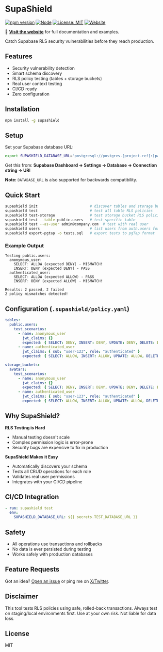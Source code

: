 # SupaShield

[![npm version](https://img.shields.io/npm/v/supashield)](https://www.npmjs.com/package/supashield) [![Node](https://img.shields.io/node/v/supashield)](https://nodejs.org/) [![License: MIT](https://img.shields.io/badge/License-MIT-yellow.svg)](https://opensource.org/licenses/MIT) [![Website](https://img.shields.io/badge/website-supashield.app-green)](https://supashield.app/)

🔗 **[Visit the website](https://supashield.app/)** for full documentation and examples.

Catch Supabase RLS security vulnerabilities before they reach production.

## Features
- Security vulnerability detection
- Smart schema discovery  
- RLS policy testing (tables + storage buckets)
- Real user context testing
- CI/CD ready
- Zero configuration

## Installation
```bash
npm install -g supashield
```

## Setup
Set your Supabase database URL:
```bash
export SUPASHIELD_DATABASE_URL="postgresql://postgres.[project-ref]:[password]@aws-0-[region].pooler.supabase.com:5432/postgres"
```

Get this from: **Supabase Dashboard → Settings → Database → Connection string → URI**

**Note:** `DATABASE_URL` is also supported for backwards compatibility.

## Quick Start
```bash
supashield init                        # discover tables and storage buckets
supashield test                        # test all table RLS policies
supashield test-storage                # test storage bucket RLS policies
supashield test --table public.users   # test specific table
supashield test --as-user admin@company.com  # test with real user
supashield users                       # list users from auth.users for testing
supashield export-pgtap -o tests.sql   # export tests to pgTap format
```

### Example Output
```
Testing public.users:
  anonymous_user:
    SELECT: ALLOW (expected DENY) - MISMATCH!
    INSERT: DENY (expected DENY) - PASS
  authenticated_user:
    SELECT: ALLOW (expected ALLOW) - PASS
    INSERT: DENY (expected ALLOW) - MISMATCH!

Results: 2 passed, 2 failed
2 policy mismatches detected!
```

## Configuration (`.supashield/policy.yaml`)
```yaml
tables:
  public.users:
    test_scenarios:
      - name: anonymous_user
        jwt_claims: {}
        expected: { SELECT: DENY, INSERT: DENY, UPDATE: DENY, DELETE: DENY }
      - name: authenticated_user
        jwt_claims: { sub: "user-123", role: "authenticated" }
        expected: { SELECT: ALLOW, INSERT: ALLOW, UPDATE: ALLOW, DELETE: ALLOW }

storage_buckets:
  avatars:
    test_scenarios:
      - name: anonymous_user
        jwt_claims: {}
        expected: { SELECT: DENY, INSERT: DENY, UPDATE: DENY, DELETE: DENY }
      - name: authenticated_user
        jwt_claims: { sub: "user-123", role: "authenticated" }
        expected: { SELECT: ALLOW, INSERT: ALLOW, UPDATE: ALLOW, DELETE: ALLOW }
```

## Why SupaShield?

**RLS Testing is Hard**
- Manual testing doesn't scale
- Complex permission logic is error-prone
- Security bugs are expensive to fix in production

**SupaShield Makes it Easy**
- Automatically discovers your schema
- Tests all CRUD operations for each role
- Validates real user permissions
- Integrates with your CI/CD pipeline

## CI/CD Integration
```yaml
- run: supashield test
  env:
    SUPASHIELD_DATABASE_URL: ${{ secrets.TEST_DATABASE_URL }}
```

## Safety
- All operations use transactions and rollbacks
- No data is ever persisted during testing
- Works safely with production databases

## Feature Requests

Got an idea? [Open an issue](https://github.com/Rodrigotari1/supashield/issues/new) or ping me on [X/Twitter](https://x.com/rodrigotlmz).

## Disclaimer
This tool tests RLS policies using safe, rolled-back transactions. Always test on staging/local environments first. Use at your own risk. Not liable for data loss.

## License
MIT
